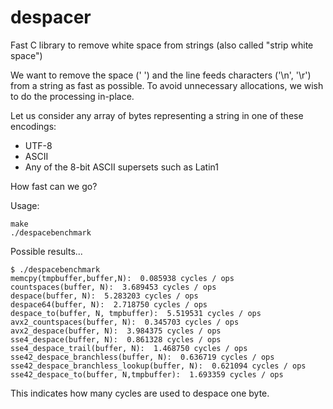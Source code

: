 # despacer
Fast C library to remove white space from strings (also called "strip white space")

We want to remove the space (' ') and the line feeds characters ('\n', '\r') from a string
as fast as possible. To avoid unnecessary allocations, we wish to do the processing in-place.

Let us consider any array of bytes representing a string in one of these encodings:
* UTF-8
* ASCII
* Any of the 8-bit ASCII supersets such as Latin1

How fast can we go?


Usage:
```
make
./despacebenchmark
```

Possible results...

```
$ ./despacebenchmark
memcpy(tmpbuffer,buffer,N):  0.085938 cycles / ops
countspaces(buffer, N):  3.689453 cycles / ops
despace(buffer, N):  5.283203 cycles / ops
despace64(buffer, N):  2.718750 cycles / ops
despace_to(buffer, N, tmpbuffer):  5.519531 cycles / ops
avx2_countspaces(buffer, N):  0.345703 cycles / ops
avx2_despace(buffer, N):  3.984375 cycles / ops
sse4_despace(buffer, N):  0.861328 cycles / ops
sse4_despace_trail(buffer, N):  1.468750 cycles / ops
sse42_despace_branchless(buffer, N):  0.636719 cycles / ops
sse42_despace_branchless_lookup(buffer, N):  0.621094 cycles / ops
sse42_despace_to(buffer, N,tmpbuffer):  1.693359 cycles / ops
```

This indicates how many cycles are used to despace one byte.



